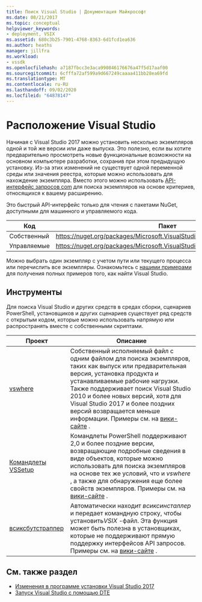 ```yaml
---
title: Поиск Visual Studio | Документация Майкрософт
ms.date: 08/21/2017
ms.topic: conceptual
helpviewer_keywords:
- deployment, VSIX
ms.assetid: 680c3b25-7901-4768-8363-6d1fcd1ea636
ms.author: heaths
manager: jillfra
ms.workload:
- vssdk
ms.openlocfilehash: a7187fbcc3e3aca990846176676a47f5d17aaf00
ms.sourcegitcommit: 6cfffa72af599a9d667249caaaa411bb28ea69fd
ms.translationtype: MT
ms.contentlocale: ru-RU
ms.lasthandoff: 09/02/2020
ms.locfileid: "64878147"
---
```

# <a name="locate-visual-studio"></a>Расположение Visual Studio

Начиная с Visual Studio 2017 можно установить несколько экземпляров одной и той же версии или даже выпуска. Это полезно, если вы хотите предварительно просмотреть новые функциональные возможности на основном компьютере разработки, сохранив при этом предыдущую установку. Из-за этих изменений не существует одной переменной среды или значения реестра, которые можно использовать для нахождение экземпляра. Вместо этого можно использовать [API-интерфейс запросов com](https://msdn.microsoft.com/library/microsoft.visualstudio.setup.configuration.aspx) для поиска экземпляров на основе критериев, относящихся к вашему расширению.

Это быстрый API-интерфейс только для чтения с пакетами NuGet, доступными для машинного и управляемого кода.

| Код | Пакет |
| ---- | --- |
| Собственный | https://nuget.org/packages/Microsoft.VisualStudio.Setup.Configuration.Native |
| Управляемые | https://nuget.org/packages/Microsoft.VisualStudio.Setup.Configuration.Interop |

Можно выбрать один экземпляр с учетом пути или текущего процесса или перечислить все экземпляры. Ознакомьтесь с [нашими примерами](https://github.com/Microsoft/vs-setup-samples) для получения полных примеров того, как найти Visual Studio.

## <a name="tools"></a>Инструменты

Для поиска Visual Studio и других средств в средах сборки, сценариев PowerShell, установщиков и других сценариев существует ряд средств с открытым кодом, которые можно использовать напрямую или распространять вместе с собственными скриптами.

| Проект | Описание |
| ------- | ----------- |
| [vswhere](https://github.com/Microsoft/vswhere) | Собственный исполняемый файл с одним файлом для поиска экземпляров, таких как выпуск или предварительная версия, установка продукта и устанавливаемые рабочие нагрузки. Также поддерживает поиск Visual Studio 2010 и более новых версий, хотя для Visual Studio 2017 и более поздних версий возвращается меньше информации. Примеры см. на [вики-сайте](https://github.com/Microsoft/vswhere/wiki) . |
| [Командлеты VSSetup](https://github.com/Microsoft/vssetup.powershell) | Командлеты PowerShell поддерживают 2,0 и более поздние версии, возвращающие подробные сведения в виде объектов, которые можно использовать для поиска экземпляров на основе тех же условий, что и _vswhere_ , а также для обнаружения еще более свойств экземпляров. Примеры см. на [вики-сайте](https://github.com/Microsoft/vssetup.powershell/wiki) . |
| [всиксбутстраппер](https://github.com/Microsoft/vsixbootstrapper) | Автоматически находит _всиксинсталлер_ и передает командную строку, чтобы установить*VSIX* -файл. Эта функция может быть полезна в установщиках, которые не поддерживают прямую поддержку интерфейсов API запросов. Примеры см. на [вики-сайте](https://github.com/Microsoft/vsixbootstrapper/wiki) . |

## <a name="see-also"></a>См. также раздел

* [Изменения в программе установки Visual Studio 2017](https://devblogs.microsoft.com/setup/changes-to-visual-studio-15-setup/)
* [Запуск Visual Studio с помощью DTE](launch-visual-studio-dte.md)